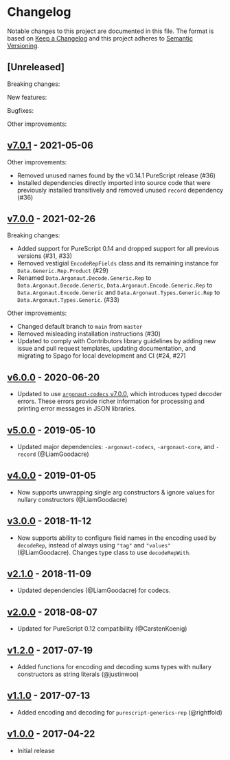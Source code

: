 # Changelog

Notable changes to this project are documented in this file. The format is based on [Keep a Changelog](https://keepachangelog.com/en/1.0.0/) and this project adheres to [Semantic Versioning](https://semver.org/spec/v2.0.0.html).

## [Unreleased]

Breaking changes:

New features:

Bugfixes:

Other improvements:

## [v7.0.1](https://github.com/purescript-contrib/purescript-argonaut-generic/releases/tag/v7.0.1) - 2021-05-06

Other improvements:
- Removed unused names found by the v0.14.1 PureScript release (#36)
- Installed dependencies directly imported into source code that were previously installed transitively and removed unused `record` dependency (#36)

## [v7.0.0](https://github.com/purescript-contrib/purescript-argonaut-generic/releases/tag/v7.0.0) - 2021-02-26

Breaking changes:
- Added support for PureScript 0.14 and dropped support for all previous versions (#31, #33)
- Removed vestigial `EncodeRepFields` class and its remaining instance for `Data.Generic.Rep.Product` (#29)
- Renamed `Data.Argonaut.Decode.Generic.Rep` to `Data.Argonaut.Decode.Generic`, `Data.Argonaut.Encode.Generic.Rep` to `Data.Argonaut.Encode.Generic` and `Data.Argonaut.Types.Generic.Rep` to `Data.Argonaut.Types.Generic`. (#33)

Other improvements:
- Changed default branch to `main` from `master`
- Removed misleading installation instructions (#30)
- Updated to comply with Contributors library guidelines by adding new issue and pull request templates, updating documentation, and migrating to Spago for local development and CI (#24, #27)

## [v6.0.0](https://github.com/purescript-contrib/purescript-argonaut-generic/releases/tag/v6.0.0) - 2020-06-20

- Updated to use [`argonaut-codecs` v7.0.0](https://github.com/purescript-contrib/purescript-argonaut-codecs/releases/tag/v7.0.0), which introduces typed decoder errors. These errors provide richer information for processing and printing error messages in JSON libraries.

## [v5.0.0](https://github.com/purescript-contrib/purescript-argonaut-generic/releases/tag/v5.0.0) - 2019-05-10

- Updated major dependencies: `-argonaut-codecs`, `-argonaut-core`, and `-record` (@LiamGoodacre)

## [v4.0.0](https://github.com/purescript-contrib/purescript-argonaut-generic/releases/tag/v4.0.0) - 2019-01-05

- Now supports unwrapping single arg constructors & ignore values for nullary constructors (@LiamGoodacre)

## [v3.0.0](https://github.com/purescript-contrib/purescript-argonaut-generic/releases/tag/v3.0.0) - 2018-11-12

- Now supports ability to configure field names in the encoding used by `decodeRep`, instead of always using `"tag"` and `"values"` (@LiamGoodacre). Changes type class to use `decodeRepWith`.

## [v2.1.0](https://github.com/purescript-contrib/purescript-argonaut-generic/releases/tag/v2.1.0) - 2018-11-09

- Updated dependencies (@LiamGoodacre) for codecs.

## [v2.0.0](https://github.com/purescript-contrib/purescript-argonaut-generic/releases/tag/v2.0.0) - 2018-08-07

- Updated for PureScript 0.12 compatibility (@CarstenKoenig)

## [v1.2.0](https://github.com/purescript-contrib/purescript-argonaut-generic/releases/tag/v1.2.0) - 2017-07-19

- Added functions for encoding and decoding sums types with nullary constructors as string literals (@justinwoo)

## [v1.1.0](https://github.com/purescript-contrib/purescript-argonaut-generic/releases/tag/v1.1.0) - 2017-07-13

- Added encoding and decoding for `purescript-generics-rep` (@rightfold)

## [v1.0.0](https://github.com/purescript-contrib/purescript-argonaut-generic/releases/tag/v1.0.0) - 2017-04-22

- Initial release
